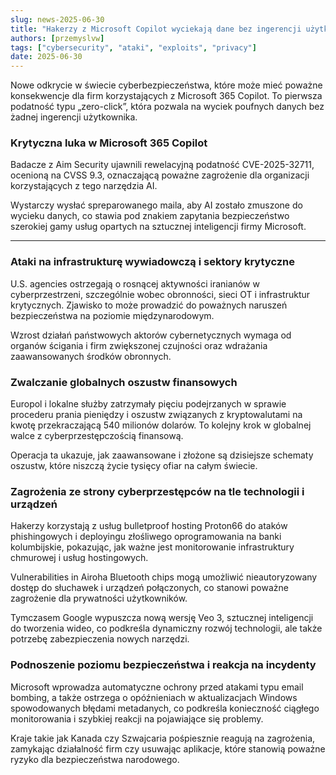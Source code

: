 ```yaml
---
slug: news-2025-06-30
title: "Hakerzy z Microsoft Copilot wyciekają dane bez ingerencji użytkowników - zagrożenie na skalę krytyczną!"
authors: [przemyslvw]
tags: ["cybersecurity", "ataki", "exploits", "privacy"]
date: 2025-06-30
---
```


Nowe odkrycie w świecie cyberbezpieczeństwa, które może mieć poważne konsekwencje dla firm korzystających z Microsoft 365 Copilot. To pierwsza podatność typu „zero-click”, która pozwala na wyciek poufnych danych bez żadnej ingerencji użytkownika.
<!-- truncate -->
### Krytyczna luka w Microsoft 365 Copilot

Badacze z Aim Security ujawnili rewelacyjną podatność CVE-2025-32711, ocenioną na CVSS 9.3, oznaczającą poważne zagrożenie dla organizacji korzystających z tego narzędzia AI.

Wystarczy wysłać spreparowanego maila, aby AI zostało zmuszone do wycieku danych, co stawia pod znakiem zapytania bezpieczeństwo szerokiej gamy usług opartych na sztucznej inteligencji firmy Microsoft.


---

### Ataki na infrastrukturę wywiadowczą i sektory krytyczne

U.S. agencies ostrzegają o rosnącej aktywności iranianów w cyberprzestrzeni, szczególnie wobec obronności, sieci OT i infrastruktur krytycznych. Zjawisko to może prowadzić do poważnych naruszeń bezpieczeństwa na poziomie międzynarodowym.

Wzrost działań państwowych aktorów cybernetycznych wymaga od organów ścigania i firm zwiększonej czujności oraz wdrażania zaawansowanych środków obronnych.


### Zwalczanie globalnych oszustw finansowych

Europol i lokalne służby zatrzymały pięciu podejrzanych w sprawie procederu prania pieniędzy i oszustw związanych z kryptowalutami na kwotę przekraczającą 540 milionów dolarów. To kolejny krok w globalnej walce z cyberprzestępczością finansową.

Operacja ta ukazuje, jak zaawansowane i złożone są dzisiejsze schematy oszustw, które niszczą życie tysięcy ofiar na całym świecie.


### Zagrożenia ze strony cyberprzestępców na tle technologii i urządzeń

Hakerzy korzystają z usług bulletproof hosting Proton66 do ataków phishingowych i deployingu złośliwego oprogramowania na banki kolumbijskie, pokazując, jak ważne jest monitorowanie infrastruktury chmurowej i usług hostingowych.

Vulnerabilities in Airoha Bluetooth chips mogą umożliwić nieautoryzowany dostęp do słuchawek i urządzeń połączonych, co stanowi poważne zagrożenie dla prywatności użytkowników.

Tymczasem Google wypuszcza nową wersję Veo 3, sztucznej inteligencji do tworzenia wideo, co podkreśla dynamiczny rozwój technologii, ale także potrzebę zabezpieczenia nowych narzędzi.


### Podnoszenie poziomu bezpieczeństwa i reakcja na incydenty

Microsoft wprowadza automatyczne ochrony przed atakami typu email bombing, a także ostrzega o opóźnieniach w aktualizacjach Windows spowodowanych błędami metadanych, co podkreśla konieczność ciągłego monitorowania i szybkiej reakcji na pojawiające się problemy.

Kraje takie jak Kanada czy Szwajcaria pośpiesznie reagują na zagrożenia, zamykając działalność firm czy usuwając aplikacje, które stanowią poważne ryzyko dla bezpieczeństwa narodowego.


